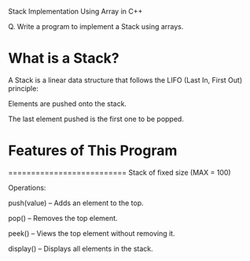 Stack Implementation Using Array in C++

Q. Write a program to implement a Stack using arrays.



What is a Stack?
================
A Stack is a linear data structure that follows the LIFO (Last In, First Out) principle:

Elements are pushed onto the stack.

The last element pushed is the first one to be popped.



# Features of This Program
==========================
Stack of fixed size (MAX = 100)

Operations:

push(value) – Adds an element to the top.

pop() – Removes the top element.

peek() – Views the top element without removing it.

display() – Displays all elements in the stack.
